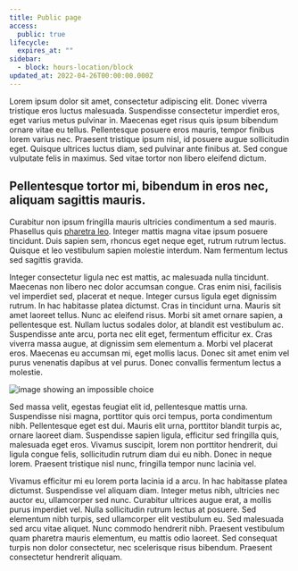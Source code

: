 ```yaml
---
title: Public page
access:
  public: true
lifecycle:
  expires_at: ""
sidebar:
  - block: hours-location/block
updated_at: 2022-04-26T00:00:00.000Z
---
```

Lorem ipsum dolor sit amet, consectetur adipiscing elit. Donec viverra tristique eros luctus malesuada. Suspendisse consectetur imperdiet eros, eget varius metus pulvinar in. Maecenas eget risus quis ipsum bibendum ornare vitae eu tellus. Pellentesque posuere eros mauris, tempor finibus lorem varius nec. Praesent tristique ipsum nisl, id posuere augue sollicitudin eget. Quisque ultrices luctus diam, sed pulvinar ante finibus at. Sed congue vulputate felis in maximus. Sed vitae tortor non libero eleifend dictum.

## Pellentesque tortor mi, bibendum in eros nec, aliquam sagittis mauris.

Curabitur non ipsum fringilla mauris ultricies condimentum a sed mauris. Phasellus quis [pharetra leo](https://www.google.com). Integer mattis magna vitae ipsum posuere tincidunt. Duis sapien sem, rhoncus eget neque eget, rutrum rutrum lectus. Quisque et leo vestibulum sapien molestie interdum. Nam fermentum lectus sed sagittis gravida.

Integer consectetur ligula nec est mattis, ac malesuada nulla tincidunt. Maecenas non libero nec dolor accumsan congue. Cras enim nisi, facilisis vel imperdiet sed, placerat et neque. Integer cursus ligula eget dignissim rutrum. In hac habitasse platea dictumst. Cras in tincidunt urna. Mauris sit amet laoreet tellus. Nunc ac eleifend risus. Morbi sit amet ornare sapien, a pellentesque est. Nullam luctus sodales dolor, at blandit est vestibulum ac. Suspendisse ante arcu, porta nec elit eget, fermentum efficitur ex. Cras viverra massa augue, at dignissim sem elementum a. Morbi vel placerat eros. Maecenas eu accumsan mi, eget mollis lacus. Donec sit amet enim vel purus venenatis dapibus at vel purus. Donec convallis fermentum lectus a molestie.

![image showing an impossible choice](/images/screen-shot-2022-01-26-at-10.27.26-am.png "Make selection, no buttons")

Sed massa velit, egestas feugiat elit id, pellentesque mattis urna. Suspendisse nisi magna, porttitor quis orci tempus, porta condimentum nibh. Pellentesque eget est dui. Mauris elit urna, porttitor blandit turpis ac, ornare laoreet diam. Suspendisse sapien ligula, efficitur sed fringilla quis, malesuada eget eros. Vivamus suscipit, lorem non porttitor hendrerit, dui ligula congue felis, sollicitudin rutrum diam dui eu nibh. Donec in neque lorem. Praesent tristique nisl nunc, fringilla tempor nunc lacinia vel.

Vivamus efficitur mi eu lorem porta lacinia id a arcu. In hac habitasse platea dictumst. Suspendisse vel aliquam diam. Integer metus nibh, ultricies nec auctor eu, ullamcorper sed nunc. Curabitur ultrices augue erat, a mollis purus imperdiet vel. Nulla sollicitudin rutrum lectus at posuere. Sed elementum nibh turpis, sed ullamcorper elit vestibulum eu. Sed malesuada sed arcu vitae aliquet. Nunc commodo hendrerit nibh. Praesent vestibulum quam pharetra mauris elementum, eu mattis odio laoreet. Sed consequat turpis non dolor consectetur, nec scelerisque risus bibendum. Praesent consectetur hendrerit aliquam.
